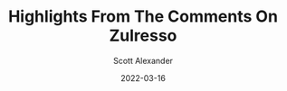 ---
layout: podcast
title: "Highlights From The Comments On Zulresso"
author: Scott Alexander
description: https://astralcodexten.substack.com/p/highlights-from-the-comments-on-zulresso
date: 2022-03-16
length: 2496988
duration: 624
guid: highlights-from-the-comments-on-zulresso
---